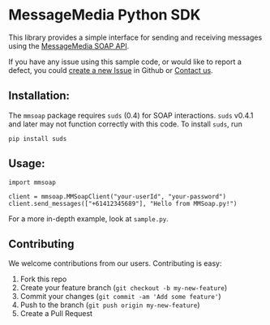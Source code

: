# MessageMedia Python SDK
This library provides a simple interface for sending and receiving messages using the [MessageMedia SOAP API](http://www.messagemedia.com.au/wp-content/uploads/2013/05/MessageMedia_Messaging_Web_Service.pdf?eacfbb).

If you have any issue using this sample code, or would like to report a defect, you could [create a new Issue](https://github.com/messagemedia/messagemedia-python/issues/new) in Github or [Contact us](http://www.messagemedia.com.au/contact-us).

## Installation:
The `mmsoap` package requires `suds` (0.4) for SOAP interactions. `suds` v0.4.1 and later may not function
correctly with this code. To install `suds`, run

    pip install suds

## Usage:

    import mmsoap

    client = mmsoap.MMSoapClient("your-userId", "your-password")
    client.send_messages(["+61412345689"], "Hello from MMSoap.py!")

For a more in-depth example, look at `sample.py`.

## Contributing

We welcome contributions from our users. Contributing is easy:

  1.  Fork this repo
  2.  Create your feature branch (`git checkout -b my-new-feature`)
  3.  Commit your changes (`git commit -am 'Add some feature'`)
  4.  Push to the branch (`git push origin my-new-feature`)
  5.  Create a Pull Request